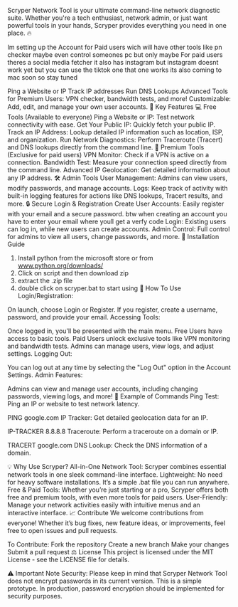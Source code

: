 Scryper Network Tool is your ultimate command-line network diagnostic suite. Whether you're a tech enthusiast, network admin, or just want powerful tools in your hands, Scryper provides everything you need in one place. 🔥

Im setting up the Account for Paid users wich will have other tools like pn checker maybe even control someones pc but only maybe
For paid users theres a social media fetcher it also has instagram but instagram doesnt work yet but you can use the tiktok one that one works
its also coming to mac soon so stay tuned

Ping a Website or IP
Track IP addresses
Run DNS Lookups
Advanced Tools for Premium Users: VPN checker, bandwidth tests, and more!
Customizable: Add, edit, and manage your own user accounts.
🌟 Key Features
💻 Free Tools (Available to everyone)
Ping a Website or IP: Test network connectivity with ease.
Get Your Public IP: Quickly fetch your public IP.
Track an IP Address: Lookup detailed IP information such as location, ISP, and organization.
Run Network Diagnostics: Perform Traceroute (Tracert) and DNS lookups directly from the command line.
💎 Premium Tools (Exclusive for paid users)
VPN Monitor: Check if a VPN is active on a connection.
Bandwidth Test: Measure your connection speed directly from the command line.
Advanced IP Geolocation: Get detailed information about any IP address.
🛠️ Admin Tools
User Management: Admins can view users, modify passwords, and manage accounts.
Logs: Keep track of activity with built-in logging features for actions like DNS lookups, Tracert results, and more.
🔒 Secure Login & Registration
Create User Accounts: Easily register with your email and a secure password.
btw when creating an account you have to enter your email where youll get a verfy code 
Login: Existing users can log in, while new users can create accounts.
Admin Control: Full control for admins to view all users, change passwords, and more.
🚀 Installation Guide

1. Install python from the microsoft store or from www.python.org/downloads/
2. Click on script and then download zip
3. extract the .zip file
4. double click on scryper.bat to start using
🔧 How To Use
Login/Registration:

On launch, choose Login or Register.
If you register, create a username, password, and provide your email.
Accessing Tools:

Once logged in, you'll be presented with the main menu.
Free Users have access to basic tools.
Paid Users unlock exclusive tools like VPN monitoring and bandwidth tests.
Admins can manage users, view logs, and adjust settings.
Logging Out:

You can log out at any time by selecting the "Log Out" option in the Account Settings.
Admin Features:

Admins can view and manage user accounts, including changing passwords, viewing logs, and more!
📝 Example of Commands
Ping Test: Ping an IP or website to test network latency.



PING google.com
IP Tracker: Get detailed geolocation data for an IP.


IP-TRACKER 8.8.8.8
Traceroute: Perform a traceroute on a domain or IP.


TRACERT google.com
DNS Lookup: Check the DNS information of a domain.


💡 Why Use Scryper?
All-in-One Network Tool: Scryper combines essential network tools in one sleek command-line interface.
Lightweight: No need for heavy software installations. It’s a simple .bat file you can run anywhere.
Free & Paid Tools: Whether you’re just starting or a pro, Scryper offers both free and premium tools, with even more tools for paid users.
User-Friendly: Manage your network activities easily with intuitive menus and an interactive interface.
📈 Contribute
We welcome contributions from everyone! Whether it’s bug fixes, new feature ideas, or improvements, feel free to open issues and pull requests.

To Contribute:
Fork the repository
Create a new branch
Make your changes
Submit a pull request
⚖️ License
This project is licensed under the MIT License - see the LICENSE file for details.

⚠️ Important Note
Security: Please keep in mind that Scryper Network Tool does not encrypt passwords in its current version. This is a simple prototype. In production, password encryption should be implemented for security purposes.
